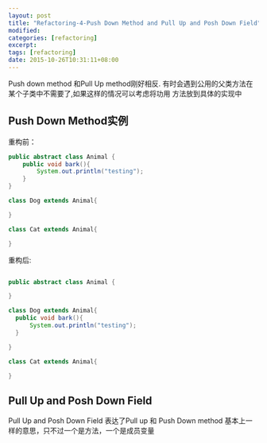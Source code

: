 ```yaml
---
layout: post
title: "Refactoring-4-Push Down Method and Pull Up and Posh Down Field"
modified:
categories: [refactoring]
excerpt:
tags: [refactoring]
date: 2015-10-26T10:31:11+08:00
---
```


Push down method 和Pull Up method刚好相反.
有时会遇到公用的父类方法在某个子类中不需要了,如果这样的情况可以考虑将功用
方法放到具体的实现中

## Push Down Method实例

重构前：

```java
public abstract class Animal {
    public void bark(){
        System.out.println("testing");   
    }
}

class Dog extends Animal{

}

class Cat extends Animal{

}
```

重构后:

```java

public abstract class Animal {

}

class Dog extends Animal{
  public void bark(){
      System.out.println("testing");   
  }

}

class Cat extends Animal{

}
```

## Pull Up and Posh Down Field

Pull Up and Posh Down Field 表达了Pull up 和 Push Down method
基本上一样的意思，只不过一个是方法，一个是成员变量
